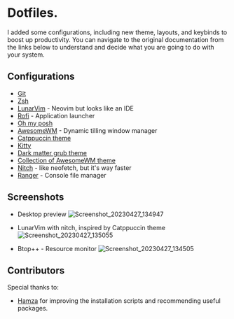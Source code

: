 # Dotfiles.
I added some configurations, including new theme, layouts, and keybinds to boost up productivity. You can navigate to the original documentation from the links below to understand and decide what you are going to do with your system.

## Configurations
- [Git](https://git-scm.com/book/en/v2/Customizing-Git-Git-Configuration)
- [Zsh](https://ohmyz.sh/)
- [LunarVim](https://www.lunarvim.org/docs/installation) - Neovim but looks like an IDE
- [Rofi](https://github.com/catppuccin/rofi/tree/main/deathemonic) - Application launcher
- [Oh my posh](https://ohmyposh.dev/docs/)
- [AwesomeWM](https://awesomewm.org/doc/api/documentation/07-my-first-awesome.md.html#) - Dynamic tilling window manager
- [Catppuccin theme](https://github.com/catppuccin/catppuccin)
- [Kitty](https://sw.kovidgoyal.net/kitty/binary/)
- [Dark matter grub theme](https://gitlab.com/VandalByte/darkmatter-grub-theme)
- [Collection of AwesomeWM theme](https://github.com/lcpz/awesome-copycats)
- [Nitch](https://github.com/ssleert/nitch) - like neofetch, but it's way faster
- [Ranger](https://ranger.github.io/) - Console file manager

## Screenshots
- Desktop preview
![Screenshot_20230427_134947](https://user-images.githubusercontent.com/61068720/234782644-b9be706e-eef9-42a3-b736-3920bf7186df.png)

- LunarVim with nitch, inspired by Catppuccin theme
![Screenshot_20230427_135055](https://user-images.githubusercontent.com/61068720/234782826-e01ab641-e073-4261-bbbb-e51df7530687.png)


- Btop++ - Resource monitor
![Screenshot_20230427_134505](https://user-images.githubusercontent.com/61068720/234781677-5b196fd5-d7d1-4405-ac93-1936f6f146a0.png)


## Contributors
Special thanks to:
- [Hamza](https://github.com/Hamza12700) for improving the installation scripts and recommending useful packages.
